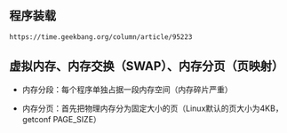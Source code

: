 
## 程序装载
    https://time.geekbang.org/column/article/95223

## 虚拟内存、内存交换（SWAP）、内存分页（页映射）

   * 内存分段：每个程序单独占据一段内存空间（内存碎片严重）

   * 内存分页：首先把物理内存分为固定大小的页（Linux默认的页大小为4KB，getconf PAGE_SIZE）